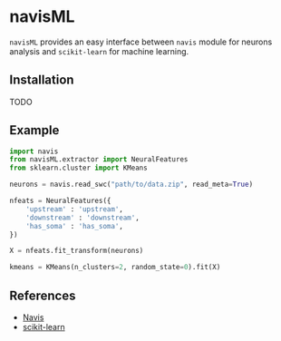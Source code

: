 navisML
=======

`navisML` provides an easy interface between `navis` module for neurons analysis and `scikit-learn` for machine learning.

## Installation

TODO

## Example

```python
import navis
from navisML.extractor import NeuralFeatures
from sklearn.cluster import KMeans

neurons = navis.read_swc("path/to/data.zip", read_meta=True)

nfeats = NeuralFeatures({
    'upstream' : 'upstream',
    'downstream' : 'downstream',
    'has_soma' : 'has_soma',    
})

X = nfeats.fit_transform(neurons)

kmeans = KMeans(n_clusters=2, random_state=0).fit(X)

```

## References

- [Navis](https://github.com/navis-org/navis)
- [scikit-learn](https://github.com/scikit-learn/scikit-learn/)
